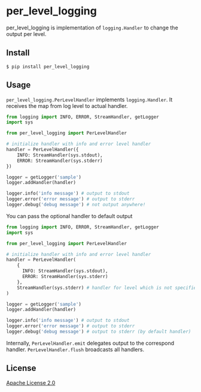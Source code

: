 # per_level_logging

per_level_logging is implementation of `logging.Handler` to change the output per level.

## Install

```
$ pip install per_level_logging
```

## Usage

`per_level_logging.PerLevelHandler` implements `logging.Handler`. It receives the map from log level to actual handler.

```python
from logging import INFO, ERROR, StreamHandler, getLogger
import sys

from per_level_logging import PerLevelHandler

# initialize handler with info and error level handler
handler = PerLevelHandler({
    INFO: StreamHandler(sys.stdout),
    ERROR: StreamHandler(sys.stderr)
})

logger = getLogger('sample')
logger.addHandler(handler)

logger.info('info message') # output to stdout
logger.error('error message') # output to stderr
logger.debug('debug message') # not output anywhere!
```

You can pass the optional handler to default output

```python
from logging import INFO, ERROR, StreamHandler, getLogger
import sys

from per_level_logging import PerLevelHandler

# initialize handler with info and error level handler
handler = PerLevelHandler(
    {
      INFO: StreamHandler(sys.stdout),
      ERROR: StreamHandler(sys.stderr)
    },
    StreamHandler(sys.stderr) # handler for level which is not specified
)

logger = getLogger('sample')
logger.addHandler(handler)

logger.info('info message') # output to stdout
logger.error('error message') # output to stderr
logger.debug('debug message') # output to stderr (by default handler)
```

Internally, `PerLevelHandler.emit` delegates output to the correspond handler. `PerLevelHandler.flush` broadcasts all handlers.

## License

[Apache License 2.0](LICENSE)
